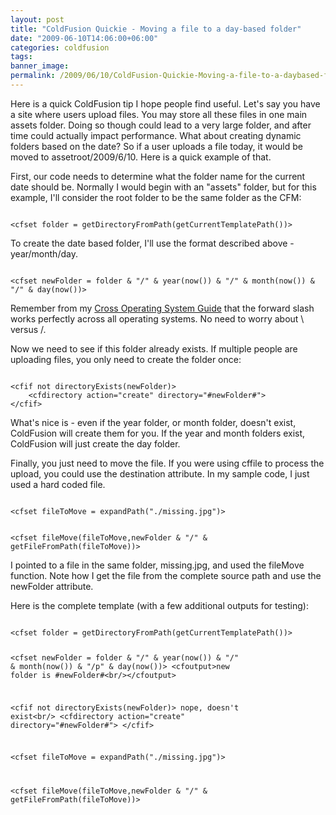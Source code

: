 ```yaml
---
layout: post
title: "ColdFusion Quickie - Moving a file to a day-based folder"
date: "2009-06-10T14:06:00+06:00"
categories: coldfusion 
tags: 
banner_image: 
permalink: /2009/06/10/ColdFusion-Quickie-Moving-a-file-to-a-daybased-folder
---
```


Here is a quick ColdFusion tip I hope people find useful. Let's say you have a site where users upload files. You may store all these files in one main assets folder. Doing so though could lead to a very large folder, and after time could actually impact performance. What about creating dynamic folders based on the date? So if a user uploads a file today, it would be moved to assetroot/2009/6/10. Here is a quick example of that.
<!--more-->
First, our code needs to determine what the folder name for the current date should be. Normally I would begin with an "assets" folder, but for this example, I'll consider the root folder to be the same folder as the CFM:

<code>
&lt;cfset folder = getDirectoryFromPath(getCurrentTemplatePath())&gt;
</code>

To create the date based folder, I'll use the format described above - year/month/day.

<code>
&lt;cfset newFolder = folder & "/" & year(now()) & "/" & month(now()) & "/" & day(now())&gt;
</code>

Remember from my <a href="http://www.raymondcamden.com/page.cfm/Cross-Operating-System-ColdFusion-Development-Guid">Cross Operating System Guide</a> that the forward slash works perfectly across all operating systems. No need to worry about \ versus /. 

Now we need to see if this folder already exists. If multiple people are uploading files, you only need to create the folder once:

<code>
&lt;cfif not directoryExists(newFolder)&gt;
	&lt;cfdirectory action="create" directory="#newFolder#"&gt;
&lt;/cfif&gt;
</code>

What's nice is - even if the year folder, or month folder, doesn't exist, ColdFusion will create them for you. If the year and month folders exist, ColdFusion will just create the day folder. 

Finally, you just need to move the file. If you were using cffile to process the upload, you could use the destination attribute. In my sample code, I just used a hard coded file.

<code>
&lt;cfset fileToMove = expandPath("./missing.jpg")&gt;

&lt;cfset fileMove(fileToMove,newFolder & "/" & getFileFromPath(fileToMove))&gt;
</code>

I pointed to a file in the same folder, missing.jpg, and used the fileMove function. Note how I get the file from the complete source path and use the newFolder attribute. 

Here is the complete template (with a few additional outputs for testing):

<code>
&lt;cfset folder = getDirectoryFromPath(getCurrentTemplatePath())&gt;

&lt;cfset newFolder = folder & "/" & year(now()) & "/" & month(now()) & "/p" & day(now())&gt;
&lt;cfoutput&gt;new folder is #newFolder#&lt;br/&gt;&lt;/cfoutput&gt;

&lt;cfif not directoryExists(newFolder)&gt;
	nope, doesn't exist&lt;br/&gt;
	&lt;cfdirectory action="create" directory="#newFolder#"&gt;
&lt;/cfif&gt;

&lt;cfset fileToMove = expandPath("./missing.jpg")&gt;

&lt;cfset fileMove(fileToMove,newFolder & "/" & getFileFromPath(fileToMove))&gt;
</code>